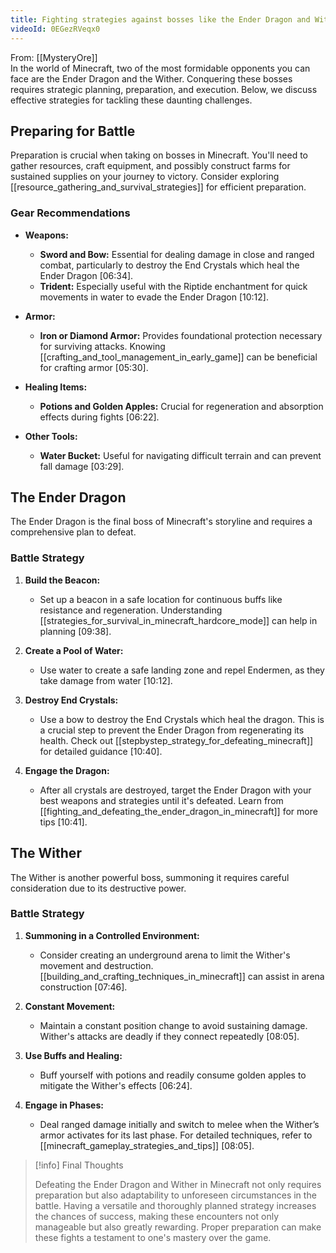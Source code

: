 ```yaml
---
title: Fighting strategies against bosses like the Ender Dragon and Wither
videoId: 0EGezRVeqx0
---
```


From: [[MysteryOre]] <br/> 
In the world of Minecraft, two of the most formidable opponents you can face are the Ender Dragon and the Wither. Conquering these bosses requires strategic planning, preparation, and execution. Below, we discuss effective strategies for tackling these daunting challenges.

## Preparing for Battle

Preparation is crucial when taking on bosses in Minecraft. You'll need to gather resources, craft equipment, and possibly construct farms for sustained supplies on your journey to victory. Consider exploring [[resource_gathering_and_survival_strategies]] for efficient preparation.

### Gear Recommendations
- **Weapons:**
  - **Sword and Bow:** Essential for dealing damage in close and ranged combat, particularly to destroy the End Crystals which heal the Ender Dragon <a class="yt-timestamp" data-t="06:34">[06:34]</a>.
  - **Trident:** Especially useful with the Riptide enchantment for quick movements in water to evade the Ender Dragon <a class="yt-timestamp" data-t="10:12">[10:12]</a>.

- **Armor:**
  - **Iron or Diamond Armor:** Provides foundational protection necessary for surviving attacks. Knowing [[crafting_and_tool_management_in_early_game]] can be beneficial for crafting armor <a class="yt-timestamp" data-t="05:30">[05:30]</a>.

- **Healing Items:**
  - **Potions and Golden Apples:** Crucial for regeneration and absorption effects during fights <a class="yt-timestamp" data-t="06:22">[06:22]</a>.

- **Other Tools:**
  - **Water Bucket:** Useful for navigating difficult terrain and can prevent fall damage <a class="yt-timestamp" data-t="03:29">[03:29]</a>.

## The Ender Dragon

The Ender Dragon is the final boss of Minecraft's storyline and requires a comprehensive plan to defeat.

### Battle Strategy
1. **Build the Beacon:**
   - Set up a beacon in a safe location for continuous buffs like resistance and regeneration. Understanding [[strategies_for_survival_in_minecraft_hardcore_mode]] can help in planning <a class="yt-timestamp" data-t="09:38">[09:38]</a>.

2. **Create a Pool of Water:**
   - Use water to create a safe landing zone and repel Endermen, as they take damage from water <a class="yt-timestamp" data-t="10:12">[10:12]</a>.

3. **Destroy End Crystals:**
   - Use a bow to destroy the End Crystals which heal the dragon. This is a crucial step to prevent the Ender Dragon from regenerating its health. Check out [[stepbystep_strategy_for_defeating_minecraft]] for detailed guidance <a class="yt-timestamp" data-t="10:40">[10:40]</a>.

4. **Engage the Dragon:**
   - After all crystals are destroyed, target the Ender Dragon with your best weapons and strategies until it's defeated. Learn from [[fighting_and_defeating_the_ender_dragon_in_minecraft]] for more tips <a class="yt-timestamp" data-t="10:41">[10:41]</a>.

## The Wither

The Wither is another powerful boss, summoning it requires careful consideration due to its destructive power.

### Battle Strategy
1. **Summoning in a Controlled Environment:**
   - Consider creating an underground arena to limit the Wither's movement and destruction. [[building_and_crafting_techniques_in_minecraft]] can assist in arena construction <a class="yt-timestamp" data-t="07:46">[07:46]</a>.

2. **Constant Movement:**
   - Maintain a constant position change to avoid sustaining damage. Wither's attacks are deadly if they connect repeatedly <a class="yt-timestamp" data-t="08:05">[08:05]</a>.

3. **Use Buffs and Healing:**
   - Buff yourself with potions and readily consume golden apples to mitigate the Wither's effects <a class="yt-timestamp" data-t="06:24">[06:24]</a>.

4. **Engage in Phases:**
   - Deal ranged damage initially and switch to melee when the Wither’s armor activates for its last phase. For detailed techniques, refer to [[minecraft_gameplay_strategies_and_tips]] <a class="yt-timestamp" data-t="08:05">[08:05]</a>.

> [!info] Final Thoughts
>
> Defeating the Ender Dragon and Wither in Minecraft not only requires preparation but also adaptability to unforeseen circumstances in the battle. Having a versatile and thoroughly planned strategy increases the chances of success, making these encounters not only manageable but also greatly rewarding. Proper preparation can make these fights a testament to one's mastery over the game.